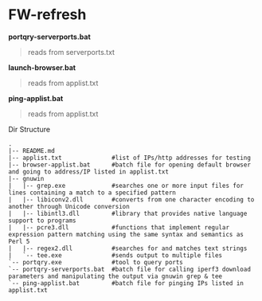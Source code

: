 # FW-refresh

**portqry-serverports.bat**
>reads from serverports.txt

**launch-browser.bat**
>reads from applist.txt

**ping-applist.bat**
>reads from applist.txt

Dir Structure
```
.
|-- README.md
|-- applist.txt              #list of IPs/http addresses for testing
|-- browser-applist.bat      #batch file for opening default browser and going to address/IP listed in applist.txt
|-- gnuwin
|   |-- grep.exe             #searches one or more input files for lines containing a match to a specified pattern
|   |-- libiconv2.dll        #converts from one character encoding to another through Unicode conversion
|   |-- libintl3.dll         #library that provides native language support to programs
|   |-- pcre3.dll            #functions that implement regular expression pattern matching using the same syntax and semantics as Perl 5
|   |-- regex2.dll           #searches for and matches text strings
|   `-- tee.exe              #sends output to multiple files
`-- portqry.exe              #tool to query ports
`-- portqry-serverports.bat  #batch file for calling iperf3 download parameters and manipulating the output via gnuwin grep & tee
`-- ping-applist.bat         #batch file for pinging IPs listed in applist.txt
```
